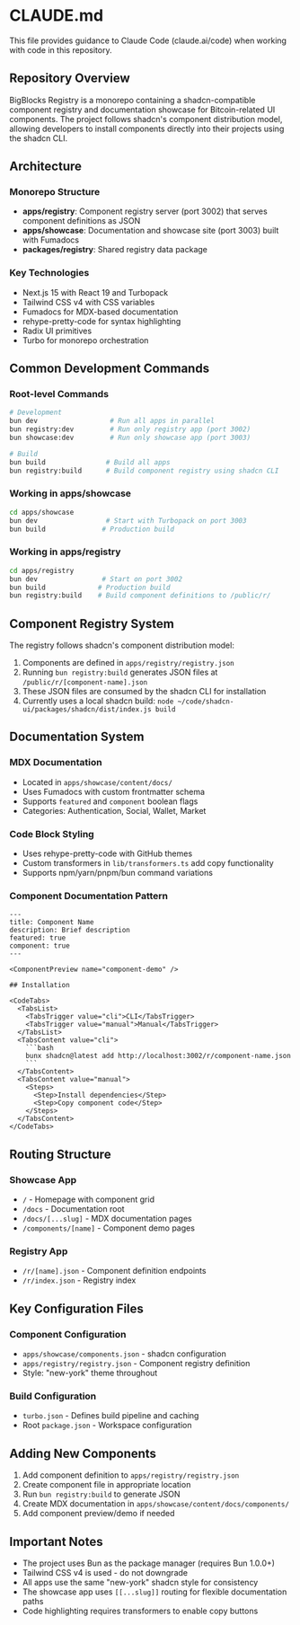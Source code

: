 # CLAUDE.md

This file provides guidance to Claude Code (claude.ai/code) when working with code in this repository.

## Repository Overview

BigBlocks Registry is a monorepo containing a shadcn-compatible component registry and documentation showcase for Bitcoin-related UI components. The project follows shadcn's component distribution model, allowing developers to install components directly into their projects using the shadcn CLI.

## Architecture

### Monorepo Structure
- **apps/registry**: Component registry server (port 3002) that serves component definitions as JSON
- **apps/showcase**: Documentation and showcase site (port 3003) built with Fumadocs
- **packages/registry**: Shared registry data package

### Key Technologies
- Next.js 15 with React 19 and Turbopack
- Tailwind CSS v4 with CSS variables
- Fumadocs for MDX-based documentation
- rehype-pretty-code for syntax highlighting
- Radix UI primitives
- Turbo for monorepo orchestration

## Common Development Commands

### Root-level Commands
```bash
# Development
bun dev                  # Run all apps in parallel
bun registry:dev         # Run only registry app (port 3002)
bun showcase:dev         # Run only showcase app (port 3003)

# Build
bun build               # Build all apps
bun registry:build      # Build component registry using shadcn CLI
```

### Working in apps/showcase
```bash
cd apps/showcase
bun dev                 # Start with Turbopack on port 3003
bun build              # Production build
```

### Working in apps/registry
```bash
cd apps/registry
bun dev                # Start on port 3002
bun build             # Production build
bun registry:build    # Build component definitions to /public/r/
```

## Component Registry System

The registry follows shadcn's component distribution model:

1. Components are defined in `apps/registry/registry.json`
2. Running `bun registry:build` generates JSON files at `/public/r/[component-name].json`
3. These JSON files are consumed by the shadcn CLI for installation
4. Currently uses a local shadcn build: `node ~/code/shadcn-ui/packages/shadcn/dist/index.js build`

## Documentation System

### MDX Documentation
- Located in `apps/showcase/content/docs/`
- Uses Fumadocs with custom frontmatter schema
- Supports `featured` and `component` boolean flags
- Categories: Authentication, Social, Wallet, Market

### Code Block Styling
- Uses rehype-pretty-code with GitHub themes
- Custom transformers in `lib/transformers.ts` add copy functionality
- Supports npm/yarn/pnpm/bun command variations

### Component Documentation Pattern
```mdx
---
title: Component Name
description: Brief description
featured: true
component: true
---

<ComponentPreview name="component-demo" />

## Installation

<CodeTabs>
  <TabsList>
    <TabsTrigger value="cli">CLI</TabsTrigger>
    <TabsTrigger value="manual">Manual</TabsTrigger>
  </TabsList>
  <TabsContent value="cli">
    ```bash
    bunx shadcn@latest add http://localhost:3002/r/component-name.json
    ```
  </TabsContent>
  <TabsContent value="manual">
    <Steps>
      <Step>Install dependencies</Step>
      <Step>Copy component code</Step>
    </Steps>
  </TabsContent>
</CodeTabs>
```

## Routing Structure

### Showcase App
- `/` - Homepage with component grid
- `/docs` - Documentation root
- `/docs/[...slug]` - MDX documentation pages
- `/components/[name]` - Component demo pages

### Registry App
- `/r/[name].json` - Component definition endpoints
- `/r/index.json` - Registry index

## Key Configuration Files

### Component Configuration
- `apps/showcase/components.json` - shadcn configuration
- `apps/registry/registry.json` - Component registry definition
- Style: "new-york" theme throughout

### Build Configuration
- `turbo.json` - Defines build pipeline and caching
- Root `package.json` - Workspace configuration

## Adding New Components

1. Add component definition to `apps/registry/registry.json`
2. Create component file in appropriate location
3. Run `bun registry:build` to generate JSON
4. Create MDX documentation in `apps/showcase/content/docs/components/`
5. Add component preview/demo if needed

## Important Notes

- The project uses Bun as the package manager (requires Bun 1.0.0+)
- Tailwind CSS v4 is used - do not downgrade
- All apps use the same "new-york" shadcn style for consistency
- The showcase app uses `[[...slug]]` routing for flexible documentation paths
- Code highlighting requires transformers to enable copy buttons